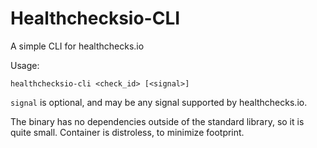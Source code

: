 # Healthchecksio-CLI

A simple CLI for healthchecks.io

Usage:

```
healthchecksio-cli <check_id> [<signal>]
```

`signal` is optional, and may be any signal supported by healthchecks.io.

The binary has no dependencies outside of the standard library, so it is quite small. Container is
distroless, to minimize footprint.
